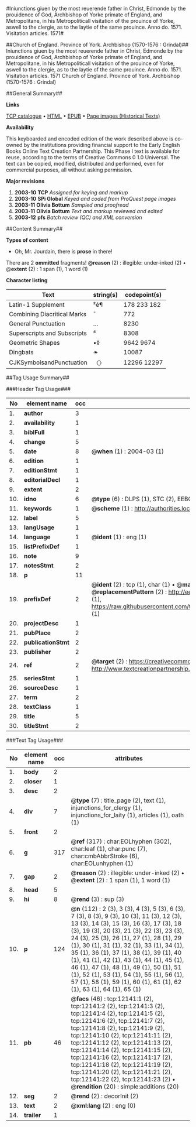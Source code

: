 #Iniunctions giuen by the most reuerende father in Christ, Edmonde by the prouidence of God, Archbishop of Yorke primate of England, and Metropolitane, in his Metropoliticall visitation of the prouince of Yorke, aswell to the clergie, as to the laytie of the same prouince. Anno do. 1571. Visitation articles. 1571#

##Church of England. Province of York. Archbishop (1570-1576 : Grindal)##
Iniunctions giuen by the most reuerende father in Christ, Edmonde by the prouidence of God, Archbishop of Yorke primate of England, and Metropolitane, in his Metropoliticall visitation of the prouince of Yorke, aswell to the clergie, as to the laytie of the same prouince. Anno do. 1571.
Visitation articles. 1571
Church of England. Province of York. Archbishop (1570-1576 : Grindal)

##General Summary##

**Links**

[TCP catalogue](http://www.ota.ox.ac.uk/tcp/)  • 
[HTML](http://tei.it.ox.ac.uk/tcp/Texts-HTML/free/A00/A00267.html)  • 
[EPUB](http://tei.it.ox.ac.uk/tcp/Texts-EPUB/free/A00/A00267.epub) • 
[Page images (Historical Texts)](https://data.historicaltexts.jisc.ac.uk/view?pubId=eebo-99847124e&pageId=eebo-99847124e-12141-1)

**Availability**

This keyboarded and encoded edition of the
	       work described above is co-owned by the institutions
	       providing financial support to the Early English Books
	       Online Text Creation Partnership. This Phase I text is
	       available for reuse, according to the terms of Creative
	       Commons 0 1.0 Universal. The text can be copied,
	       modified, distributed and performed, even for
	       commercial purposes, all without asking permission.

**Major revisions**

1. __2003-10__ __TCP__ *Assigned for keying and markup*
1. __2003-10__ __SPi Global__ *Keyed and coded from ProQuest page images*
1. __2003-11__ __Olivia Bottum__ *Sampled and proofread*
1. __2003-11__ __Olivia Bottum__ *Text and markup reviewed and edited*
1. __2003-12__ __pfs__ *Batch review (QC) and XML conversion*

##Content Summary##

**Types of content**

  * Oh, Mr. Jourdain, there is **prose** in there!

There are 2 **ommitted** fragments! 
 @__reason__ (2) : illegible: under-inked (2)  •  @__extent__ (2) : 1 span (1), 1 word (1)

**Character listing**


|Text|string(s)|codepoint(s)|
|---|---|---|
|Latin-1 Supplement|²é¶|178 233 182|
|Combining             Diacritical Marks|̄|772|
|General Punctuation|…|8230|
|Superscripts             and Subscripts|⁴|8308|
|Geometric Shapes|▪◊|9642 9674|
|Dingbats|❧|10087|
|CJKSymbolsandPunctuation|〈〉|12296 12297|

##Tag Usage Summary##

###Header Tag Usage###

|No|element name|occ|attributes|
|---|---|---|---|
|1.|__author__|3||
|2.|__availability__|1||
|3.|__biblFull__|1||
|4.|__change__|5||
|5.|__date__|8| @__when__ (1) : 2004-03 (1)|
|6.|__edition__|1||
|7.|__editionStmt__|1||
|8.|__editorialDecl__|1||
|9.|__extent__|2||
|10.|__idno__|6| @__type__ (6) : DLPS (1), STC (2), EEBO-CITATION (1), PROQUEST (1), VID (1)|
|11.|__keywords__|1| @__scheme__ (1) : http://authorities.loc.gov/ (1)|
|12.|__label__|5||
|13.|__langUsage__|1||
|14.|__language__|1| @__ident__ (1) : eng (1)|
|15.|__listPrefixDef__|1||
|16.|__note__|9||
|17.|__notesStmt__|2||
|18.|__p__|11||
|19.|__prefixDef__|2| @__ident__ (2) : tcp (1), char (1)  •  @__matchPattern__ (2) : ([0-9\-]+):([0-9IVX]+) (1), (.+) (1)  •  @__replacementPattern__ (2) : http://eebo.chadwyck.com/downloadtiff?vid=$1&page=$2 (1), https://raw.githubusercontent.com/textcreationpartnership/Texts/master/tcpchars.xml#$1 (1)|
|20.|__projectDesc__|1||
|21.|__pubPlace__|2||
|22.|__publicationStmt__|2||
|23.|__publisher__|2||
|24.|__ref__|2| @__target__ (2) : https://creativecommons.org/publicdomain/zero/1.0/ (1), http://www.textcreationpartnership.org/docs/. (1)|
|25.|__seriesStmt__|1||
|26.|__sourceDesc__|1||
|27.|__term__|2||
|28.|__textClass__|1||
|29.|__title__|5||
|30.|__titleStmt__|2||


###Text Tag Usage###

|No|element name|occ|attributes|
|---|---|---|---|
|1.|__body__|2||
|2.|__closer__|1||
|3.|__desc__|2||
|4.|__div__|7| @__type__ (7) : title_page (2), text (1), injunctions_for_clergy (1), injunctions_for_laity (1), articles (1), oath (1)|
|5.|__front__|2||
|6.|__g__|317| @__ref__ (317) : char:EOLhyphen (302), char:leaf (1), char:punc (7), char:cmbAbbrStroke (6), char:EOLunhyphen (1)|
|7.|__gap__|2| @__reason__ (2) : illegible: under-inked (2)  •  @__extent__ (2) : 1 span (1), 1 word (1)|
|8.|__head__|5||
|9.|__hi__|8| @__rend__ (3) : sup (3)|
|10.|__p__|124| @__n__ (112) : 2 (3), 3 (3), 4 (3), 5 (3), 6 (3), 7 (3), 8 (3), 9 (3), 10 (3), 11 (3), 12 (3), 13 (3), 14 (3), 15 (3), 16 (3), 17 (3), 18 (3), 19 (3), 20 (3), 21 (3), 22 (3), 23 (3), 24 (3), 25 (3), 26 (1), 27 (1), 28 (1), 29 (1), 30 (1), 31 (1), 32 (1), 33 (1), 34 (1), 35 (1), 36 (1), 37 (1), 38 (1), 39 (1), 40 (1), 41 (1), 42 (1), 43 (1), 44 (1), 45 (1), 46 (1), 47 (1), 48 (1), 49 (1), 50 (1), 51 (1), 52 (1), 53 (1), 54 (1), 55 (1), 56 (1), 57 (1), 58 (1), 59 (1), 60 (1), 61 (1), 62 (1), 63 (1), 64 (1), 65 (1)|
|11.|__pb__|46| @__facs__ (46) : tcp:12141:1 (2), tcp:12141:2 (2), tcp:12141:3 (2), tcp:12141:4 (2), tcp:12141:5 (2), tcp:12141:6 (2), tcp:12141:7 (2), tcp:12141:8 (2), tcp:12141:9 (2), tcp:12141:10 (2), tcp:12141:11 (2), tcp:12141:12 (2), tcp:12141:13 (2), tcp:12141:14 (2), tcp:12141:15 (2), tcp:12141:16 (2), tcp:12141:17 (2), tcp:12141:18 (2), tcp:12141:19 (2), tcp:12141:20 (2), tcp:12141:21 (2), tcp:12141:22 (2), tcp:12141:23 (2)  •  @__rendition__ (20) : simple:additions (20)|
|12.|__seg__|2| @__rend__ (2) : decorInit (2)|
|13.|__text__|2| @__xml:lang__ (2) : eng (0)|
|14.|__trailer__|1||
